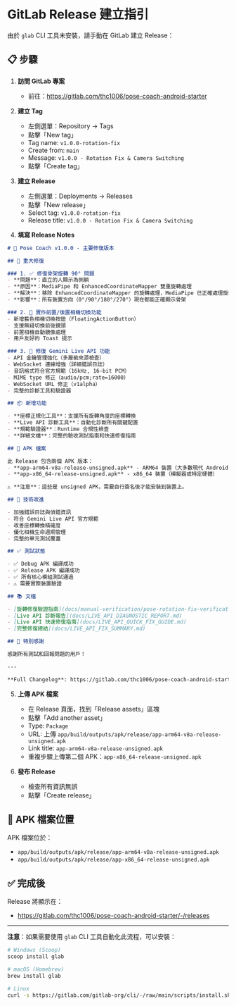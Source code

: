 # GitLab Release 建立指引

由於 `glab` CLI 工具未安裝，請手動在 GitLab 建立 Release：

## 📋 步驟

1. **訪問 GitLab 專案**
   - 前往：https://gitlab.com/thc1006/pose-coach-android-starter

2. **建立 Tag**
   - 左側選單：Repository → Tags
   - 點擊「New tag」
   - Tag name: `v1.0.0-rotation-fix`
   - Create from: `main`
   - Message: `v1.0.0 - Rotation Fix & Camera Switching`
   - 點擊「Create tag」

3. **建立 Release**
   - 左側選單：Deployments → Releases
   - 點擊「New release」
   - Select tag: `v1.0.0-rotation-fix`
   - Release title: `v1.0.0 - Rotation Fix & Camera Switching`

4. **填寫 Release Notes**

```markdown
# 🎉 Pose Coach v1.0.0 - 主要修復版本

## 🎯 重大修復

### 1. ✅ 修復骨架旋轉 90° 問題
- **問題**：直立的人顯示為側躺
- **原因**：MediaPipe 和 EnhancedCoordinateMapper 雙重旋轉處理
- **解決**：移除 EnhancedCoordinateMapper 的旋轉處理，MediaPipe 已正確處理旋轉
- **影響**：所有裝置方向（0°/90°/180°/270°）現在都能正確顯示骨架

### 2. 🎥 實作前置/後置相機切換功能
- 新增藍色相機切換按鈕（FloatingActionButton）
- 支援無縫切換前後鏡頭
- 前置相機自動鏡像處理
- 用戶友好的 Toast 提示

### 3. 🎤 修復 Gemini Live API 功能
- API 金鑰管理強化（多層級來源檢查）
- WebSocket 連線增強（詳細錯誤日誌）
- 音訊格式符合官方規範（16kHz, 16-bit PCM）
- MIME type 修正（audio/pcm;rate=16000）
- WebSocket URL 修正（v1alpha）
- 完整的診斷工具和驗證器

## 📦 新增功能

- **座標正規化工具**：支援所有旋轉角度的座標轉換
- **Live API 診斷工具**：自動化診斷所有關鍵配置
- **規範驗證器**：Runtime 合規性檢查
- **詳細文檔**：完整的驗收測試指南和快速修復指南

## 📱 APK 檔案

此 Release 包含兩個 APK 版本：
- **app-arm64-v8a-release-unsigned.apk** - ARM64 裝置（大多數現代 Android 手機）
- **app-x86_64-release-unsigned.apk** - x86_64 裝置（模擬器或特定硬體）

⚠️ **注意**：這些是 unsigned APK，需要自行簽名後才能安裝到裝置上。

## 🔧 技術改進

- 加強錯誤日誌與偵錯資訊
- 符合 Gemini Live API 官方規範
- 改善座標轉換精確度
- 優化相機生命週期管理
- 完整的單元測試覆蓋

## ✅ 測試狀態

- ✅ Debug APK 編譯成功
- ✅ Release APK 編譯成功
- ✅ 所有核心模組測試通過
- ⚠️ 需要實際裝置驗證

## 📚 文檔

- [旋轉修復驗證指南](docs/manual-verification/pose-rotation-fix-verification.md)
- [Live API 診斷報告](docs/LIVE_API_DIAGNOSTIC_REPORT.md)
- [Live API 快速修復指南](docs/LIVE_API_QUICK_FIX_GUIDE.md)
- [完整修復總結](docs/LIVE_API_FIX_SUMMARY.md)

## 🙏 特別感謝

感謝所有測試和回報問題的用戶！

---

**Full Changelog**: https://gitlab.com/thc1006/pose-coach-android-starter/-/compare/ea315ec...cd2f07e
```

5. **上傳 APK 檔案**
   - 在 Release 頁面，找到「Release assets」區塊
   - 點擊「Add another asset」
   - Type: `Package`
   - URL: 上傳 `app/build/outputs/apk/release/app-arm64-v8a-release-unsigned.apk`
   - Link title: `app-arm64-v8a-release-unsigned.apk`
   - 重複步驟上傳第二個 APK：`app-x86_64-release-unsigned.apk`

6. **發布 Release**
   - 檢查所有資訊無誤
   - 點擊「Create release」

## 📝 APK 檔案位置

APK 檔案位於：
- `app/build/outputs/apk/release/app-arm64-v8a-release-unsigned.apk`
- `app/build/outputs/apk/release/app-x86_64-release-unsigned.apk`

## ✅ 完成後

Release 將顯示在：
- https://gitlab.com/thc1006/pose-coach-android-starter/-/releases

---

**注意**：如果需要使用 `glab` CLI 工具自動化此流程，可以安裝：
```bash
# Windows (Scoop)
scoop install glab

# macOS (Homebrew)
brew install glab

# Linux
curl -s https://gitlab.com/gitlab-org/cli/-/raw/main/scripts/install.sh | sudo bash
```
